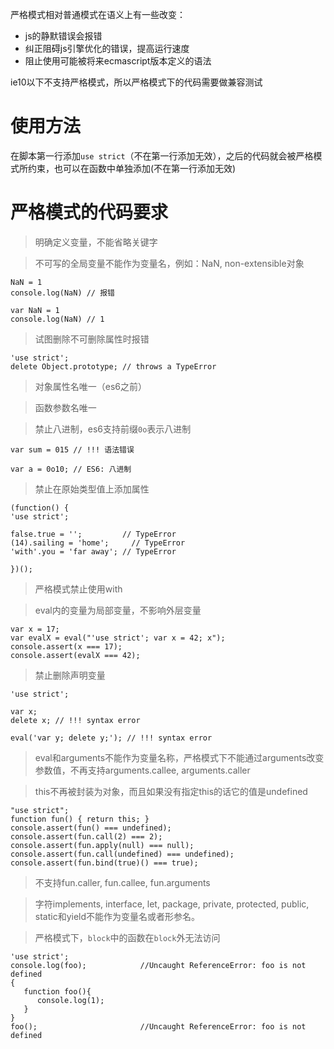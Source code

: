 严格模式相对普通模式在语义上有一些改变：
* js的静默错误会报错
* 纠正阻碍js引擎优化的错误，提高运行速度
* 阻止使用可能被将来ecmascript版本定义的语法

ie10以下不支持严格模式，所以严格模式下的代码需要做兼容测试
# 使用方法
在脚本第一行添加`use strict`（不在第一行添加无效），之后的代码就会被严格模式所约束，也可以在函数中单独添加(不在第一行添加无效)
# 严格模式的代码要求
> 明确定义变量，不能省略关键字

> 不可写的全局变量不能作为变量名，例如：NaN, non-extensible对象
```
NaN = 1
console.log(NaN) // 报错
```
```
var NaN = 1
console.log(NaN) // 1
```
> 试图删除不可删除属性时报错
```
'use strict';
delete Object.prototype; // throws a TypeError
```
> 对象属性名唯一（es6之前）

> 函数参数名唯一

> 禁止八进制，es6支持前缀`0o`表示八进制
```
var sum = 015 // !!! 语法错误
```
```
var a = 0o10; // ES6: 八进制
```
> 禁止在原始类型值上添加属性
```
(function() {
'use strict';

false.true = '';         // TypeError
(14).sailing = 'home';     // TypeError
'with'.you = 'far away'; // TypeError

})();
```
> 严格模式禁止使用with

> eval内的变量为局部变量，不影响外层变量
```
var x = 17;
var evalX = eval("'use strict'; var x = 42; x");
console.assert(x === 17);
console.assert(evalX === 42);
```
> 禁止删除声明变量
```
'use strict';

var x;
delete x; // !!! syntax error

eval('var y; delete y;'); // !!! syntax error
```
> eval和arguments不能作为变量名称，严格模式下不能通过arguments改变参数值，不再支持arguments.callee, arguments.caller

> this不再被封装为对象，而且如果没有指定this的话它的值是undefined
```
"use strict";
function fun() { return this; }
console.assert(fun() === undefined);
console.assert(fun.call(2) === 2);
console.assert(fun.apply(null) === null);
console.assert(fun.call(undefined) === undefined);
console.assert(fun.bind(true)() === true);
```
> 不支持fun.caller, fun.callee, fun.arguments

> 字符implements, interface, let, package, private, protected, public, static和yield不能作为变量名或者形参名。

> 严格模式下，`block`中的函数在`block`外无法访问
```
'use strict';
console.log(foo);            //Uncaught ReferenceError: foo is not defined
{
   function foo(){
      console.log(1);
   }
}
foo();                       //Uncaught ReferenceError: foo is not defined
```